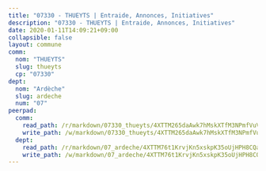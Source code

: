 ```yaml
---
title: "07330 - THUEYTS | Entraide, Annonces, Initiatives"
description: "07330 - THUEYTS | Entraide, Annonces, Initiatives"
date: 2020-01-11T14:09:21+09:00
collapsible: false
layout: commune
comm:
  nom: "THUEYTS"
  slug: thueyts
  cp: "07330"
dept:
  nom: "Ardèche"
  slug: ardeche
  num: "07"
peerpad:
  comm:
    read_path: /r/markdown/07330_thueyts/4XTTM265daAwk7hMskXTfM3NPmfVuVCXX8wpgVUA4ejSaQyJt
    write_path: /w/markdown/07330_thueyts/4XTTM265daAwk7hMskXTfM3NPmfVuVCXX8wpgVUA4ejSaQyJt-K3TgV6VMNjJ8VtHHLapN1toy59vvKSXSDjgaiR4FxQWFLvqWfN7rBV3h3qXsnbhq1XsXHzbtX8vHaWadnKksmNZztL2HLhc7fBhNtPrKnSg6vK3fYx8AgJKtR7xoLHk3fCfEB6ov
  dept:
    read_path: /r/markdown/07_ardeche/4XTTM76t1KrvjKn5xskpK35oUjHPH8CQaLdMsC4TVbgaVPp9H
    write_path: /w/markdown/07_ardeche/4XTTM76t1KrvjKn5xskpK35oUjHPH8CQaLdMsC4TVbgaVPp9H-K3TgTz6XqMtb1TG26LozWQGWzYCmeEroVRKKCBntm7SADEzfC88gC5qx4GzHEVb3Y3CHH1FRtgCq45v9wokwFBFS6YysdmDNnD29f5C4C6FuF2ZpCUFJZY3XzmFx1kWscUwpw6qR
---
```


